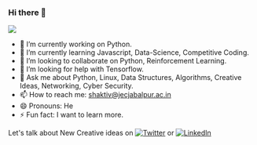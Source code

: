 ### Hi there 👋
![](https://img.shields.io/badgeOS-Linux/Windows-informational?style=flat&logo=<>&logoColor=white&color=2bbc8a)
<!--
**shaktiv29/shaktiv29** is a ✨ _special_ ✨ repository because its `README.md` (this file) appears on your GitHub profile.

Here are some ideas to get you started:
-->
- 🔭 I’m currently working on Python.
- 🌱 I’m currently learning Javascript, Data-Science, Competitive Coding.
- 👯 I’m looking to collaborate on Python, Reinforcement Learning.
- 🤔 I’m looking for help with Tensorflow.
- 💬 Ask me about Python, Linux, Data Structures, Algorithms, Creative Ideas, Networking, Cyber Security.
- 📫 How to reach me: shaktiv@jecjabalpur.ac.in
- 😄 Pronouns: He
- ⚡ Fun fact: I want to learn more.



Let's talk about New Creative ideas on [![Twitter][1.2]][1] or [![LinkedIn][2.2]][2]

[1.2]: http://i.imgur.com/wWzX9uB.png
[2.2]: https://raw.githubusercontent.com/MartinHeinz/MartinHeinz/master/linkedin-3-16.png

[1]: https://twitter.com/shaktijec
[2]: https://www.linkedin.com/in/shaktipro/
